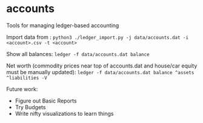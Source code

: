 # accounts
Tools for managing ledger-based accounting

Import data from <account>:
```python3 ./ledger_import.py -j data/accounts.dat -i <account>.csv -t <account>```

Show all balances:
```ledger -f data/accounts.dat balance```

Net worth (commodity prices near top of accounts.dat and house/car equity must be manually updated):
```ledger -f data/accounts.dat balance ^assets ^liabilities -V```

Future work:
* Figure out Basic Reports
* Try Budgets
* Write nifty visualizations to learn things
